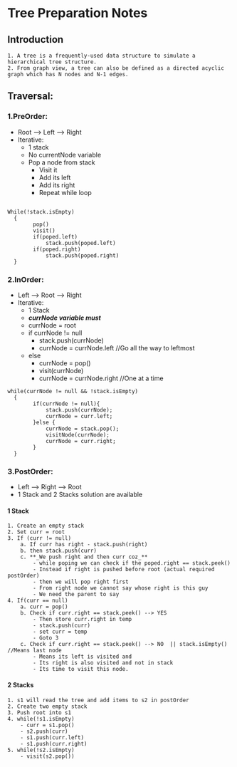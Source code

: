 # Tree Preparation Notes
## Introduction
	1. A tree is a frequently-used data structure to simulate a hierarchical tree structure.
	2. From graph view, a tree can also be defined as a directed acyclic graph which has N nodes and N-1 edges.
	
## Traversal:
###	1.PreOrder:
- Root --> Left --> Right
- Iterative: 
	- 1 stack
	- No currentNode variable
	- Pop a node from stack
		- Visit it
		- Add its left
		- Add its right
		- Repeat while loop
			
```

While(!stack.isEmpty)
  {
		pop()
		visit()
		if(poped.left)
			stack.push(poped.left)	
		if(poped.right)
			stack.push(poped.right)	
  }							  
```

###	2.InOrder:
- Left --> Root --> Right
- Iterative:
	- 1 Stack
	- **_currNode variable must_**
	- currNode = root
	- if currNode != null
		- stack.push(currNode)
		- currNode = currNode.left //Go all the way to leftmost
	- else
		- currNode = pop()
		- visit(currNode)
		- currNode = currNode.right //One at a time
				
```			
while(currNode != null && !stack.isEmpty)
  {
		if(currNode != null){
			stack.push(currNode);
			currNode = curr.left;
		}else {
			currNode = stack.pop();
			visitNode(currNode);
			currNode = curr.right;
		}
  }
```

###	3.PostOrder:
- Left --> Right --> Root
- 1 Stack and 2 Stacks solution are available
#### 1 Stack
	1. Create an empty stack
	2. Set curr = root
	3. If (curr != null)
		a. If curr has right - stack.push(right)
		b. then stack.push(curr)
		c. **_We push right and then curr coz_** 
			- while poping we can check if the poped.right == stack.peek()
			- Instead if right is pushed before root (actual required postOrder) 
			- then we will pop right first
			- From right node we cannot say whose right is this guy
			- We need the parent to say 
	4. If(curr == null)
		a. curr = pop()
		b. Check if curr.right == stack.peek() --> YES
			- Then store curr.right in temp
			- stack.push(curr)
			- set curr = temp
			- Goto 3
		c. Check if curr.right == stack.peek() --> NO  || stack.isEmpty() //Means last node
			- Means its left is visited and 
			- Its right is also visited and not in stack
			- Its time to visit this node.
#### 2 Stacks
	1. s1 will read the tree and add items to s2 in postOrder 
	2. Create two empty stack
	3. Push root into s1
	4. while(!s1.isEmpty)
		- curr = s1.pop()
		- s2.push(curr)
		- s1.push(curr.left)
		- s1.push(curr.right)
	5. while(!s2.isEmpty)
		- visit(s2.pop())
				
					
					
							
